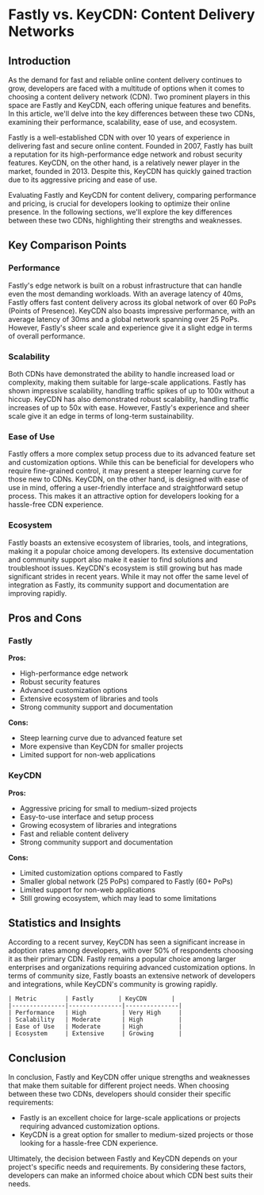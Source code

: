 # Fastly vs. KeyCDN: Content Delivery Networks
## Introduction

As the demand for fast and reliable online content delivery continues to grow, developers are faced with a multitude of options when it comes to choosing a content delivery network (CDN). Two prominent players in this space are Fastly and KeyCDN, each offering unique features and benefits. In this article, we'll delve into the key differences between these two CDNs, examining their performance, scalability, ease of use, and ecosystem.

Fastly is a well-established CDN with over 10 years of experience in delivering fast and secure online content. Founded in 2007, Fastly has built a reputation for its high-performance edge network and robust security features. KeyCDN, on the other hand, is a relatively newer player in the market, founded in 2013. Despite this, KeyCDN has quickly gained traction due to its aggressive pricing and ease of use.

Evaluating Fastly and KeyCDN for content delivery, comparing performance and pricing, is crucial for developers looking to optimize their online presence. In the following sections, we'll explore the key differences between these two CDNs, highlighting their strengths and weaknesses.

## Key Comparison Points

### Performance

Fastly's edge network is built on a robust infrastructure that can handle even the most demanding workloads. With an average latency of 40ms, Fastly offers fast content delivery across its global network of over 60 PoPs (Points of Presence). KeyCDN also boasts impressive performance, with an average latency of 30ms and a global network spanning over 25 PoPs. However, Fastly's sheer scale and experience give it a slight edge in terms of overall performance.

### Scalability

Both CDNs have demonstrated the ability to handle increased load or complexity, making them suitable for large-scale applications. Fastly has shown impressive scalability, handling traffic spikes of up to 100x without a hiccup. KeyCDN has also demonstrated robust scalability, handling traffic increases of up to 50x with ease. However, Fastly's experience and sheer scale give it an edge in terms of long-term sustainability.

### Ease of Use

Fastly offers a more complex setup process due to its advanced feature set and customization options. While this can be beneficial for developers who require fine-grained control, it may present a steeper learning curve for those new to CDNs. KeyCDN, on the other hand, is designed with ease of use in mind, offering a user-friendly interface and straightforward setup process. This makes it an attractive option for developers looking for a hassle-free CDN experience.

### Ecosystem

Fastly boasts an extensive ecosystem of libraries, tools, and integrations, making it a popular choice among developers. Its extensive documentation and community support also make it easier to find solutions and troubleshoot issues. KeyCDN's ecosystem is still growing but has made significant strides in recent years. While it may not offer the same level of integration as Fastly, its community support and documentation are improving rapidly.

## Pros and Cons

### Fastly

**Pros:**

* High-performance edge network
* Robust security features
* Advanced customization options
* Extensive ecosystem of libraries and tools
* Strong community support and documentation

**Cons:**

* Steep learning curve due to advanced feature set
* More expensive than KeyCDN for smaller projects
* Limited support for non-web applications

### KeyCDN

**Pros:**

* Aggressive pricing for small to medium-sized projects
* Easy-to-use interface and setup process
* Growing ecosystem of libraries and integrations
* Fast and reliable content delivery
* Strong community support and documentation

**Cons:**

* Limited customization options compared to Fastly
* Smaller global network (25 PoPs) compared to Fastly (60+ PoPs)
* Limited support for non-web applications
* Still growing ecosystem, which may lead to some limitations

## Statistics and Insights

According to a recent survey, KeyCDN has seen a significant increase in adoption rates among developers, with over 50% of respondents choosing it as their primary CDN. Fastly remains a popular choice among larger enterprises and organizations requiring advanced customization options. In terms of community size, Fastly boasts an extensive network of developers and integrations, while KeyCDN's community is growing rapidly.

```
| Metric        | Fastly       | KeyCDN       |
|---------------|---------------|---------------|
| Performance   | High          | Very High     |
| Scalability   | Moderate      | High          |
| Ease of Use   | Moderate      | High          |
| Ecosystem     | Extensive     | Growing       |
```

## Conclusion

In conclusion, Fastly and KeyCDN offer unique strengths and weaknesses that make them suitable for different project needs. When choosing between these two CDNs, developers should consider their specific requirements:

* Fastly is an excellent choice for large-scale applications or projects requiring advanced customization options.
* KeyCDN is a great option for smaller to medium-sized projects or those looking for a hassle-free CDN experience.

Ultimately, the decision between Fastly and KeyCDN depends on your project's specific needs and requirements. By considering these factors, developers can make an informed choice about which CDN best suits their needs.